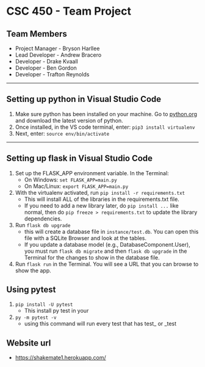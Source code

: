 # CSC 450 - Team Project

## Team Members

- Project Manager - Bryson Harllee
- Lead Developer - Andrew Bracero
- Developer - Drake Kvaall
- Developer - Ben Gordon
- Developer - Trafton Reynolds

---

## Setting up python in Visual Studio Code

1. Make sure python has been installed on your machine. Go to [python.org](https://www.python.org/) and download the latest version of python.
2. Once installed, in the VS code terminal, enter: `pip3 install virtualenv`
3. Next, enter: `source env/bin/activate`

---

## Setting up flask in Visual Studio Code
1. Set up the FLASK_APP environment variable. In the Terminal:
   - On Windows: `set FLASK_APP=main.py`
   - On Mac/Linux: `export FLASK_APP=main.py`
2. With the virtualenv activated, run `pip install -r requirements.txt`
    - This will install ALL of the libraries in the requirements.txt file.
    - If you need to add a new library later, do `pip install ...` like normal, then do `pip freeze > requirements.txt` to update the library dependencies.
2. Run `flask db upgrade`
    - this will create a database file in `instance/test.db`. You can open this file with a SQLite Browser and look at the tables.
    - If you update a database model (e.g., DatabaseComponent.User), you must run `flask db migrate` and then `flask db upgrade` in the Terminal for the changes to show in the database file.
3. Run `flask run` in the Terminal. You will see a URL that you can browse to show the app.

## Using pytest

1.  `pip install -U pytest`
    - This install py test in your 
2.  `py -m pytest -v`
    - using this command will run every test that has test_ or _test
    
## Website url
   - https://shakemate1.herokuapp.com/
